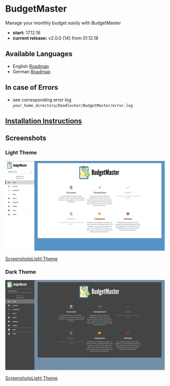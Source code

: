 # BudgetMaster
Manage your monthly budget easily with BudgetMaster

- __start:__ 17.12.16
- __current release:__ v2.0.0 (14) from 01.12.18

## Available Languages
- English [Roadmap](https://deadlocker.thecodelabs.de/roadmap/php/index.php?id=1)
- German [Roadmap](https://deadlocker.thecodelabs.de/roadmap/php/index.php?id=2)

## In case of Errors
- see corresponding error log `your_home_directory/Deadlocker/BudgetMaster/error.log`

## [Installation Instructions](https://github.com/deadlocker8/BudgetMaster/wiki/Installation)

## Screenshots

### Light Theme

![light_theme_home](/build/screenshots/light/home.png)

[ScreenshotsLight Theme](https://github.com/deadlocker8/BudgetMaster/wiki/Screenshots-Light-Theme)

### Dark Theme

![dark_theme_home](/build/screenshots/dark/home.png)

[ScreenshotsLight Theme](https://github.com/deadlocker8/BudgetMaster/wiki/Screenshots-Dark-Theme)

